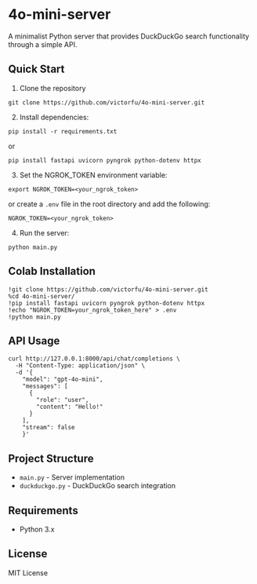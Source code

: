# 4o-mini-server

A minimalist Python server that provides DuckDuckGo search functionality through a simple API.

## Quick Start

1. Clone the repository

```
git clone https://github.com/victorfu/4o-mini-server.git
```

2. Install dependencies:

```
pip install -r requirements.txt
```

or

```
pip install fastapi uvicorn pyngrok python-dotenv httpx
```

3. Set the NGROK_TOKEN environment variable:

```
export NGROK_TOKEN=<your_ngrok_token>
```

or create a `.env` file in the root directory and add the following:

```
NGROK_TOKEN=<your_ngrok_token>
```

4. Run the server:

```
python main.py
```

## Colab Installation

```
!git clone https://github.com/victorfu/4o-mini-server.git
%cd 4o-mini-server/
!pip install fastapi uvicorn pyngrok python-dotenv httpx
!echo "NGROK_TOKEN=your_ngrok_token_here" > .env
!python main.py
```

## API Usage

```
curl http://127.0.0.1:8000/api/chat/completions \
  -H "Content-Type: application/json" \
  -d '{
    "model": "gpt-4o-mini",
    "messages": [
      {
        "role": "user",
        "content": "Hello!"
      }
    ],
    "stream": false
    }'
```

## Project Structure

- `main.py` - Server implementation
- `duckduckgo.py` - DuckDuckGo search integration

## Requirements

- Python 3.x

## License

MIT License
